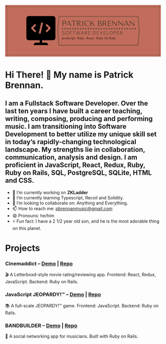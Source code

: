 <img src="public/logo.png" alt="logo" width="900px"/>

# Hi There! 👋 My name is Patrick Brennan.

## I am a Fullstack Software Developer. Over the last ten years I have built a career teaching, writing, composing, producing and performing music. I am transitioning into Software Development to better utilize my unique skill set in today’s rapidly-changing technological landscape. My strengths lie in collaboration, communication, analysis and design. I am proficient in JavaScript, React, Redux, Ruby, Ruby on Rails, SQL, PostgreSQL, SQLite, HTML and CSS.

- 🔭 I’m currently working on <b>ZKLadder</b>
- 🌱 I’m currently learning Typescript, Recoil and Solidity.
- 👯 I’m looking to collaborate on: Anything and Everything.
- 📫 How to reach me: pbrennanmusic@gmail.com
- 😄 Pronouns: he/him
- ⚡ Fun fact: I have a 2 1/2 year old son, and he is the most adorable thing on this planet.

# Projects

### Cinemaddict – <a href="https://youtu.be/JGTOMgUpDwY">Demo</a> | <a href="https://github.com/pbrzn/cinemaddict">Repo</a>
🎬 A Letterboxd-style movie rating/reviewing app. Frontend: React, Redux, JavaScript. Backend: Ruby on Rails.

### JavaScript JEOPARDY!™ – <a href="https://youtu.be/IH0U09Q0bz8">Demo</a> | <a href="https://github.com/pbrzn/js-jeopardy">Repo</a>
📚 A full-scale JEOPARDY!™ game. Frontend: JavaScript. Backend: Ruby on Rails.

### BANDBUILDER – <a href="https://youtu.be/48naaH7YaVU">Demo</a> | <a href="https://github.com/pbrzn/bandbuilder">Repo</a>
🎸 A social networking app for musicians. Built with Ruby on Rails.
